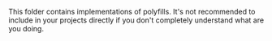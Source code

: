 This folder contains implementations of polyfills. It's not recommended to include in your projects directly if you don't completely understand what are you doing.
